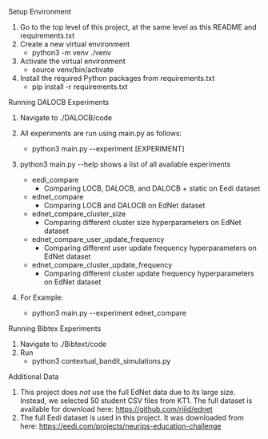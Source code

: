 Setup Environment
1. Go to the top level of this project, at the same level as this README and requirements.txt
2. Create a new virtual environment
    - python3 -m venv ./venv
3. Activate the virtual environment
    - source venv/bin/activate
4. Install the required Python packages from requirements.txt
    - pip install -r requirements.txt

Running DALOCB Experiments
1. Navigate to ./DALOCB/code
2. All experiments are run using main.py as follows:
    - python3 main.py --experiment [EXPERIMENT]
3. python3 main.py --help shows a list of all available experiments
    - eedi_compare
        - Comparing LOCB, DALOCB, and DALOCB + static on Eedi dataset
    - ednet_compare
        - Comparing LOCB and DALOCB on EdNet dataset
    - ednet_compare_cluster_size
        - Comparing different cluster size hyperparameters on EdNet dataset
    - ednet_compare_user_update_frequency
        - Comparing different user update frequency hyperparameters on EdNet dataset
    - ednet_compare_cluster_update_frequency
        - Comparing different cluster update frequency hyperparameters on EdNet dataset

4. For Example:
    - python3 main.py --experiment ednet_compare

Running Bibtex Experiments
1. Navigate to ./Bibtext/code
2. Run
    - python3 contextual_bandit_simulations.py

Additional Data
1. This project does *not* use the full EdNet data due to its large size. Instead, we selected 50 student CSV files from KT1. The full dataset is available for download here: https://github.com/riiid/ednet
2. The full Eedi dataset is used in this project. It was downloaded from here: https://eedi.com/projects/neurips-education-challenge
